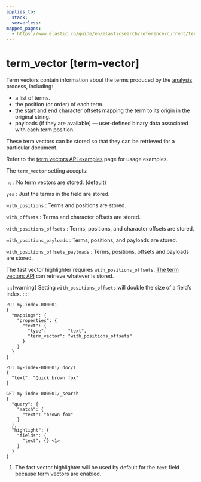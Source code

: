 ```yaml
---
applies_to:
  stack:
  serverless:
mapped_pages:
  - https://www.elastic.co/guide/en/elasticsearch/reference/current/term-vector.html
---
```


# term_vector [term-vector]

Term vectors contain information about the terms produced by the [analysis](docs-content://manage-data/data-store/text-analysis.md) process, including:

* a list of terms.
* the position (or order) of each term.
* the start and end character offsets mapping the term to its origin in the original string.
* payloads (if they are available) — user-defined binary data associated with each term position.

These term vectors can be stored so that they can be retrieved for a particular document.

Refer to the [term vectors API examples](../rest-apis/term-vectors-examples.md) page for usage examples.

The `term_vector` setting accepts:

`no`
:   No term vectors are stored. (default)

`yes`
:   Just the terms in the field are stored.

`with_positions`
:   Terms and positions are stored.

`with_offsets`
:   Terms and character offsets are stored.

`with_positions_offsets`
:   Terms, positions, and character offsets are stored.

`with_positions_payloads`
:   Terms, positions, and payloads are stored.

`with_positions_offsets_payloads`
:   Terms, positions, offsets and payloads are stored.

The fast vector highlighter requires `with_positions_offsets`. [The term vectors API](https://www.elastic.co/docs/api/doc/elasticsearch/operation/operation-termvectors) can retrieve whatever is stored.

::::{warning}
Setting `with_positions_offsets` will double the size of a field’s index.
::::


```console
PUT my-index-000001
{
  "mappings": {
    "properties": {
      "text": {
        "type":        "text",
        "term_vector": "with_positions_offsets"
      }
    }
  }
}

PUT my-index-000001/_doc/1
{
  "text": "Quick brown fox"
}

GET my-index-000001/_search
{
  "query": {
    "match": {
      "text": "brown fox"
    }
  },
  "highlight": {
    "fields": {
      "text": {} <1>
    }
  }
}
```

1. The fast vector highlighter will be used by default for the `text` field because term vectors are enabled.


